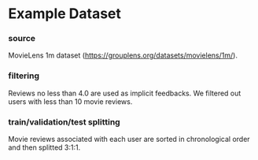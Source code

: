 # Example Dataset

### source 

MovieLens 1m dataset (https://grouplens.org/datasets/movielens/1m/). 

### filtering

Reviews no less than 4.0 are used as implicit feedbacks. We filtered out users with less than 10 movie reviews.

### train/validation/test splitting

Movie reviews associated with each user are sorted in chronological order and then splitted 3:1:1.


